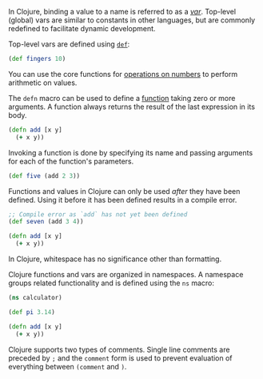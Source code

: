 In Clojure, binding a value to a name is referred to as a [_var_][vars]. Top-level (global) vars are similar to constants in other languages, but are commonly redefined to facilitate dynamic development.

Top-level vars are defined using [`def`][def]:

```clojure
(def fingers 10)
```

You can use the core functions for [operations on numbers][operators] to perform arithmetic on values.

The `defn` macro can be used to define a [function][functions] taking zero or more arguments. A function always returns the result of the last expression in its body.

```clojure
(defn add [x y]
  (+ x y))
```

Invoking a function is done by specifying its name and passing arguments for each of the function's parameters.

```clojure
(def five (add 2 3))
```

Functions and values in Clojure can only be used _after_ they have been defined. Using it before it has been defined results in a compile error.

```clojure
;; Compile error as `add` has not yet been defined
(def seven (add 3 4))

(defn add [x y]
  (+ x y))
```

In Clojure, whitespace has no significance other than formatting.

Clojure functions and vars are organized in namespaces. A namespace groups related functionality and is defined using the `ns` macro:

```clojure
(ns calculator)

(def pi 3.14)

(defn add [x y]
  (+ x y))
```

Clojure supports two types of comments. Single line comments are preceded by `;` and the `comment` form is used to prevent evaluation of everything between `(comment` and `)`.

[def]: https://clojure.org/guides/learn/syntax#_def
[vars]: https://clojure.org/reference/vars
[functions]: https://clojure.org/guides/learn/functions
[operators]: https://clojuredocs.org/quickref#numbers
